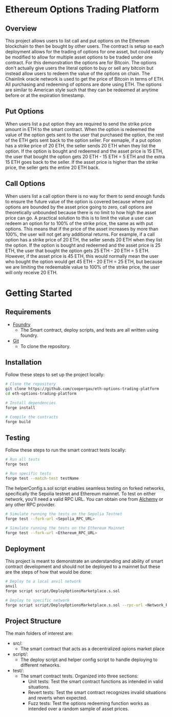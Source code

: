 # Ethereum Options Trading Platform

## Overview
This project allows users to list call and put options on the Ethereum blockchain to then be bought by other users. The contract is setup so each deployment allows for the trading of options for one asset, but could easily be modified to allow for multiple asset options to be traded under one contract. For this demonstration the options are for Bitcoin. The options don't actually give users the literal option to buy or sell any bitcoin but instead allow users to redeem the value of the options on chain. The Chainlink oracle network is used to get the price of Bitcoin in terms of ETH. All purchasing and redeeming of options are done using ETH. The options are similar to American style such that they can be redeemed at anytime before or at the expiration timestamp.

## Put Options
When users list a put option they are required to send the strike price amount in ETH to the smart contract. When the option is redeemed the value of the option gets sent to the user that purchased the option, the rest of the ETH gets sent back to the option seller. For exmaple, if a put option has a strike price of 20 ETH, the seller sends 20 ETH when they list the option. If the option is bought and redeemed and the asset price is 15 ETH, the user that bought the option gets 20 ETH - 15 ETH = 5 ETH and the extra 15 ETH goes back to the seller. If the asset price is higher than the strike price, the seller gets the entire 20 ETH back.

## Call Options
When users list a call option there is no way for them to send enough funds to ensure the future value of the option is covered because where put options are bounded by the asset price going to zero, call options are theoretically unbounded because there is no limit to how high the asset price can go. A practical solution to this is to limit the value a user can redeem an option for to 100% of the strike price, the same as with put options. This means that if the price of the asset increases by more than 100%, the user will not get any additional returns. For example, if a call option has a strike price of 20 ETH, the seller sends 20 ETH when they list the option. If the option is bought and redeemed and the asset price is 25 ETH, the user that bought the option gets 25 ETH - 20 ETH = 5 ETH. However, if the asset price is 45 ETH, this would normally mean the user who bought the option would get 45 ETH - 20 ETH = 25 ETH, but because we are limiting the redeemable value to 100% of the strike price, the user will only receive 20 ETH.

# Getting Started
## Requirements
- [Foundry](https://book.getfoundry.sh/getting-started/installation)
    - The Smart contract, deploy scripts, and tests are all written using foundry.
- [Git](https://git-scm.com/book/en/v2/Getting-Started-Installing-Git)
    - To clone the repository.

## Installation
Follow these steps to set up the project locally:
```bash
# Clone the repository
git clone https://github.com/coopergau/eth-options-trading-platform
cd eth-options-trading-platform

# Install dependencies
forge install

# Compile the contracts
forge build
```

## Testing
Follow these steps to run the smart contract tests locally:
```bash
# Run all tests
forge test

# Run specific tests
forge test --match-test testName
```

The helperConfig.s.sol script enables seamless testing on forked networks, specifically the Sepolia testnet and Ethereum mainnet. To test on either network, you'll need a valid RPC URL. You can obtain one from [Alchemy](https://www.alchemy.com/) or any other RPC provider.
```bash
# Simulate running the tests on the Sepolia Testnet
forge test --fork-url <Sepolia_RPC_URL>

# Simulate running the tests on the Ethereum Mainnet
forge test --fork-url <Ethereum_RPC_URL>
```

## Deployment
This project is meant to demonstrate an understanding and ability of smart contract development and should not be deployed to a mainnet but these are the steps of how that would be done:
```bash
# Deploy to a local anvil network
anvil
forge script script/DeployOptionsMarketplace.s.sol

# Deploy to specific network 
forge script script/DeployOptionsMarketplace.s.sol --rpc-url <Network_RPC_URL> --private-key <Your_Private_Key>
```

## Project Structure
The main folders of interest are:
- src/:
    - The smart contract that acts as a decentralized opions market place
- script/:
    - The deploy script and helper config script to handle deploying to different networks.
- test/:
    - The smart contract tests. Organized into three sections:
        - Unit tests: Test the smart contract functions as intended in valid situations.
        - Revert tests: Test the smart contract recognizes invalid situations and reverts when expected.
        - Fuzz tests: Test the options redeeming function works as intended over a random sample of asset prices.
